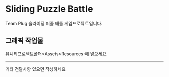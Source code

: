 # Sliding Puzzle Battle
Team Plug 슬라이딩 퍼즐 배틀 게임프로젝트입니다.

## 그래픽 작업물
유니티프로젝트폴더>Assets>Resources 에 넣으세요.

***
기타 전달사항 있으면 작성하세요
